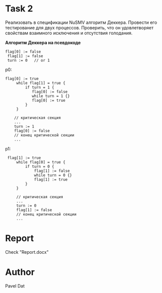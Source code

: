 # Task 2
Реализовать в спецификации NuSMV алгоритм Деккера. Провести его
тестирование для двух процессов. Проверить, что он удовлетворяет свойствам
взаимного исключения и отсутствия голодания.

**Алгоритм Деккера на псевдокоде**
```
flag[0] := false
 flag[1] := false
 turn := 0   // or 1
```
p0:
```
flag[0] := true
     while flag[1] = true {
         if turn = 1 {
            flag[0] := false
            while turn = 1 {}
            flag[0] := true
         }
     }
 
    // критическая секция
    ...
    turn := 1
    flag[0] := false
    // конец критической секции
    ...
```
p1:
```
 flag[1] := true
     while flag[0] = true {
         if turn = 0 {
             flag[1] := false
             while turn = 0 {}
             flag[1] := true
         }
     }

     // критическая секция
     ...
     turn := 0
     flag[1] := false
     // конец критической секции
     ...
```
# Report
Check "Report.docx"
# Author
Pavel Dat